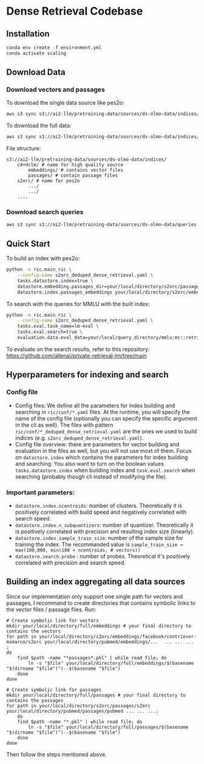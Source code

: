 # Dense Retrieval Codebase

## Installation
```python
conda env create -f environment.yml
conda activate scaling
```

## Download Data
### Download vectors and passages
To download the single data source like pes2o:
```bash
aws s3 sync s3://ai2-llm/pretraining-data/sources/ds-olmo-data/indices/s2orc your/local/directory/s2orc
```

To download the full data:
```bash
aws s3 sync s3://ai2-llm/pretraining-data/sources/ds-olmo-data/indices/ your/local/directory
```

File structure:
```
s3://ai2-llm/pretraining-data/sources/ds-olmo-data/indices/
    c4+dclm/ # name for high quality source
        embeddings/ # contains vector files
        passages/ # contain passage files
    s2orc/ # name for pes2o
        .../
        .../
    ....
```

### Download search queries
```bash
aws s3 sync s3://ai2-llm/pretraining-data/sources/ds-olmo-data/queries your/local/query_directory
```

## Quick Start
To build an index with pes2o:
```bash
python -m ric.main_ric \
    --config-name s2orc_deduped_dense_retrieval.yaml \
    tasks.datastore.index=true \
    datastore.embedding.passages_dir=your/local/directory/s2orc/passages \
    datastore.index.passages_embeddings your/local/directory/s2orc/embeddings/facebook/contriever-msmarco/s2orc/*.pkl
```

To search with the queries for MMLU with the built index:
```bash
python -m ric.main_ric \
    --config-name s2orc_deduped_dense_retrieval.yaml \
    tasks.eval.task_name=lm-eval \
    tasks.eval.search=true \
    evaluation.data.eval_data=your/local/query_directory/mmlu:mc::retrieval_q.jsonl
```

To evaluate on the search results, refer to this repository: https://github.com/allenai/private-retrieval-lm/tree/main

## Hyperparameters for indexing and search
### Config file
- Config files: We define all the parameters for index building and searching in `ric/conf/*.yaml` files. At the runtime, you will specify the name of the config file (optionally you can specify the specific argument in the cli as well). The files with pattern `ric/conf/*_deduped_dense_retrieval.yaml` are the ones we used to build indices (e.g. `s2orc_deduped_dense_retrieval.yaml`).
- Config file overview: there are parameters for vector building and evaluation in the files as well, but you will not use most of them. Focus on `datastore.index` which contains the parameters for index building and searching. You also want to turn on the boolean values `tasks.datastore.index` when building index and `task.eval.search` when searching (probably though cli instead of modifying the file).

### Important parameters:
- `datastore.index.ncentroids`: number of clusters. Theoretically it is positively correlated with build speed and negatively correlated with search speed.
- `datastore.index.n_subquantizers`: number of quantizer.  Theoretically it is positively correlated with precision and resulting index size (linearly).
- `datastore.index.sample_train_size`: number of the sample size for training the index. The recommanded value is `sample_train_size ≈ max(100,000, min(100 × ncentroids, # vectors))`
- `datastore.search.probe` : number of probes. Theoretical it's positively correlated with precision and search speed.

## Building an index aggregating all data sources
Since our implementation only support one single path for vectors and passages, I recommand  to create directories that contains symbolic links to the vector files / passage files. Run:
```
# Create symbolic link for vectors
mkdir your/local/directory/full/embeddings # your final directory to contains the vectors
for path in your/local/directory/s2orc/embeddings/facebook/contriever-msmarco/s2orc your/local/directory/pubmed/embeddings/...  ... ... ... ;
do
    find $path -name "*passages*.pkl" | while read file; do
        ln -s "$file" your/local/directory/full/embeddings/$(basename "$(dirname "$file")")--$(basename "$file")
    done
done

# Create symbolic link for passages
mkdir your/local/directory/full/passages # your final directory to contains the passages
for path in your/local/directory/s2orc/passages/s2orc your/local/directory/pubmed/passages/pubmed ... ... ...;
    do
    find $path -name "*.pkl" | while read file; do
        ln -s "$file" your/local/directory/full/passages/$(basename "$(dirname "$file")")--$(basename "$file")
    done
done
```
Then follow the steps mentioned above.
<!-- 
## Build vectors with custom data
### Configurations  
- Config files: We define all the parameters for index building and searching in `ric/conf/*.yaml` files. At the runtime, you will specify the name of the config file (optionally you can specify the specific argument in the cli as well). The files with pattern `ric/conf/*_deduped_dense_retrieval.yaml` are the ones we used to build indices (e.g. `s2orc_deduped_dense_retrieval.yaml`).
- Config file overview: there are parameters for vector building and evaluation in the files as well, but you will not use most of them. Focus on `datastore.index` which contains the parameters for index building and searching. You also want to turn on the boolean values `tasks.datastore.index` when building index and `task.eval.search` when searching (probably though cli instead of modifying the file). -->